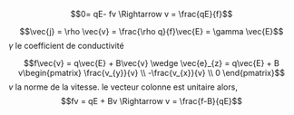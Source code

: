 $$0= qE- fv \Rightarrow v = \frac{qE}{f}$$

$$\vec{j} = \rho \vec{v} = \frac{\rho q}{f}\vec{E} = \gamma \vec{E}$$
$\gamma$ le coefficient de conductivité

$$f\vec{v} = q\vec{E} + B\vec{v} \wedge \vec{e}_{z} = q\vec{E} + B v\begin{pmatrix}
\frac{v_{y}}{v} \\
-\frac{v_{x}}{v} \\
0
\end{pmatrix}$$
$v$ la norme de la vitesse. le vecteur colonne est unitaire alors, 
$$fv = qE + Bv \Rightarrow v = \frac{f-B}{qE}$$
